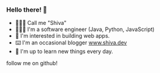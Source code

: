 ### Hello there! 👋
- 🙋🏻‍♂️ Call me "Shiva"
- 🧑🏻‍💻 I'm a software engineer (Java, Python, JavaScript)
- 📀 I'm interested in building web apps. 
- ⌨️ I'm an occasional blogger www.shiva.dev
- 🧐 I'm up to learn new things every day. 

follow me on github!

<!--
**lazydeveloper/lazydeveloper** is a ✨ _special_ ✨ repository because its `README.md` (this file) appears on your GitHub profile.

Here are some ideas to get you started:

- 🔭 I’m currently working on ...
- 🌱 I’m currently learning ...
- 👯 I’m looking to collaborate on ...
- 🤔 I’m looking for help with ...
- 💬 Ask me about ...
- 📫 How to reach me: ...
- 😄 Pronouns: ...
- ⚡ Fun fact: ...
-->
